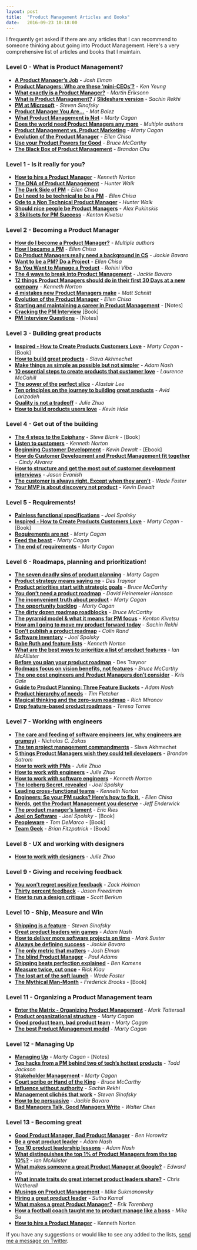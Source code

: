```yaml
---
layout: post
title:  "Product Management Articles and Books"
date:   2016-09-23 10:18:00
---
```


I frequently get asked if there are any articles that I can recommend to someone thinking about going into Product Management. Here's a very comprehensive list of articles and books that I maintain.

<!--more-->

### Level 0 - What is Product Management?

*   **[A Product Manager’s Job](https://medium.com/@joshelman/a-product-managers-job-63c09a43d0ec)** - _Josh Elman_
*   **[Product Managers: Who are these ‘mini-CEOs’?](http://thenextweb.com/insider/2013/10/12/product-managers-mini-ceos/)** - _Ken Yeung_
*   **[What exactly is a Product Manager?](http://www.mindtheproduct.com/2011/10/what-exactly-is-a-product-manager/)** - _Martin Eriksonn_
*   **[What is Product Management?](http://www.sachinrekhi.com/blog/2013/01/28/what-is-product-management)** **/** **[Slideshare version](http://www.sachinrekhi.com/blog/2013/08/25/presentation-what-is-product-management)** _- Sachin Rekhi_
*   **[PM at Microsoft](http://blogs.msdn.com/b/techtalk/archive/2005/12/16/504872.aspx)** - _Steven Sinofsky_
*   **[Product Manager You Are…](https://medium.com/@matbalez/product-manager-you-are-664d83ee702e)** - _Mat Balez_
*   **[What Product Management is Not](http://www.svpg.com/what-product-management-is-not/)** - _Marty Cagan_
*   **[Does the world need Product Managers any more](http://branch.com/b/does-the-world-need-product-managers-any-more)** - _Multiple authors_
*   **[Product Management vs. Product Marketing](http://www.svproduct.com/product-management-vs-product-marketing/)** - _Marty Cagan_
*   **[Evolution of the Product Manager](http://queue.acm.org/detail.cfm?id=2683579)** - _Ellen Chisa_
*   **[Use your Product Powers for Good](http://www.productpowers.com/blog/use-your-product-powers-for-good.html)** - _Bruce McCarthy_
*   **[The Black Box of Product Management](https://medium.com/swlh/the-black-box-of-product-management-3feb65db6ddb)** - _Brandon Chu_


### Level 1 - Is it really for you?

*   **[How to hire a Product Manager](https://www.kennethnorton.com/essays/productmanager.html)** - _Kenneth Norton_
*   **[The DNA of Product Management](https://www.linkedin.com/pulse/article/20121102003945-7298-the-dna-of-product-management)** - _Hunter Walk_
*   **[The Dark Side of PM](http://blog.ellenchisa.com/2014/02/20/the-dark-side-of-pm/)** - _Ellen Chisa_
*   **[Do I need to be technical to be a PM](http://blog.ellenchisa.com/2014/10/04/need-technical-pm/)** - _Ellen Chisa_
*   **[Ode to a Non Technical Product Manager](https://medium.com/@hunterwalk/ode-to-a-non-technical-product-manager-7776efb98acd)** - _Hunter Walk_
*   **[Should nice people be Product Managers](https://www.rallydev.com/community/agile/should-nice-people-be-product-managers)** - _Alex Pukinskis_
*   **[3 Skillsets for PM Success](http://blog.kentonkivestu.com/3-skillsets-for-PM-success)** - _Kenton Kivetsu_

### Level 2 - Becoming a Product Manager

*   **[How do I become a Product Manager?](https://www.quora.com/How-do-I-become-a-product-manager-2)** - _Multiple authors_
*   **[How I became a PM](http://blog.ellenchisa.com/2014/01/10/how-i-became-a-pm/)** - _Ellen Chisa_
*   **[Do Product Managers really need a background in CS](https://pmblog.quora.com/Do-Product-Managers-really-need-a-background-in-CS)** - _Jackie Bavaro_
*   **[Want to be a PM? Do a Project](http://blog.ellenchisa.com/2014/01/28/want-to-be-a-pm-do-a-project/)** - _Ellen Chisa_
*   **[So You Want to Manage a Product](https://medium.com/@rohinivibha/so-you-want-to-manage-a-product-c664ba7e5138)** - _Rohini Viba_
*   **[The 4 ways to break into Product Management](https://pmblog.quora.com/The-4-ways-to-Break-into-Product-Management)** - _Jackie Bavaro_
*   **[12 things Product Managers should do in their first 30 Days at a new company](http://www.gv.com/lib/12-things-product-managers-should-do-in-their-first-30-days-at-a-new-company)** - _Kenneth Norton_
*   **[4 mistakes new Product Managers make](http://dev.hubspot.com/blog/4-mistakes-new-product-managers-make)** - _Matt Schnitt_
*   **[Evolution of the Product Manager](http://queue.acm.org/detail.cfm?id=2683579)** - _Ellen Chisa_
*   **[Starting and maintaining a career in Product Management](https://www.evernote.com/shard/s42/sh/d7871026-62d0-4f86-91c6-00859a3cbed8/d04db0be6722dfa3a2f186bb3542f7aa)** - [Notes]
*   **[Cracking the PM Interview](http://www.amazon.com/gp/product/0984782818/ref=as_li_ss_tl?ie=UTF8&camp=1789&creative=390957&creativeASIN=0984782818&linkCode=as2&tag=httpstwit071f-20)** [Book]
*   **[PM Interview Questions](https://www.evernote.com/shard/s42/sh/9224e105-307a-42be-9647-fe3f3beee2cc/1b7159da59af5c465cafcbe5fb8ff673)** - [Notes]

### Level 3 - Building great products

*   **[Inspired - How to Create Products Customers Love](http://www.amazon.com/gp/product/B001AQ95UY?btkr=1)** - _Marty Cagan_ - [Book]
*   **[How to build great products](http://www.defmacro.org/2013/09/26/products.html)** - _Slava Akhmechet_
*   **[Make things as simple as possible but not simpler](http://blog.adamnash.com/2013/09/25/make-things-as-simple-as-possible-but-not-simpler/)** - _Adam Nash_
*   **[10 essential steps to create products that customer love](http://welovelean.wordpress.com/2013/07/06/10-essential-steps-to-create-products-that-customers-love/)** - _Laurence McCahill_
*   **[The power of the perfect slice](http://www.mindtheproduct.com/2013/03/the-power-of-the-perfect-slice/)** - _Alastair Lee_
*   **[Ten principles on the journey to building great products](http://www.forbes.com/sites/avidlarizadeh/2014/05/23/ten-principles-on-the-journey-to-building-great-products/)** - _Avid Larizadeh_
*   **[Quality is not a tradeoff](https://medium.com/the-year-of-the-looking-glass/quality-is-not-a-tradeoff-bcddf7c85553)** - _Julie Zhuo_
*   **[How to build products users love](http://startupclass.samaltman.com/courses/lec07/)** - _Kevin Hale_

### Level 4 - Get out of the building

*   **[The 4 steps to the Epiphany](http://www.amazon.com/Four-Steps-Epiphany-Steve-Blank/dp/0989200507)** - _Steve Blank_ - [Book]
*   **[Listen to customers](https://www.kennethnorton.com/essays/listentocustomers.html)** - _Kenneth Norton_
*   **[Beginning Customer Development](https://app.convertkit.com/kevindewalt/beginning-customer-development_ebook)** - _Kevin Dewalt_ - [Ebook]
*   **[How do Customer Development and Product Management fit together](http://www.cindyalvarez.com/lean/how-do-customer-development-and-product-management-fit-together-2014)** - _Cindy Alvarez_
*   **[How to structure and get the most out of customer development interviews](http://jasonevanish.com/2012/01/18/how-to-structure-and-get-the-most-out-of-customer-development-interviews/)** - _Jason Evanish_
*   **[The customer is always right. Except when they aren’t](http://wadefoster.net/post/57403834478/the-customer-is-always-right-except-when-they-arent)** - _Wade Foster_
*   **[Your MVP is about discovery not product](http://kevindewalt.com/2013/07/14/your-mvp-is-about-discovery-not-product/)** - _Kevin Dewalt_

### Level 5 - Requirements!

*   **[Painless functional specifications](http://www.joelonsoftware.com/articles/fog0000000036.html)** - _Joel Spolsky_
*   **[Inspired - How to Create Products Customers Love](http://www.amazon.com/gp/product/B001AQ95UY?btkr=1)** - _Marty Cagan_ - [Book]
*   **[Requirements are not](http://www.svpg.com/requirements-are-not/)** - _Marty Cagan_
*   **[Feed the beast](http://www.svpg.com/feed-the-beast/)** - _Marty Cagan_
*   **[The end of requirements](http://www.svpg.com/the-end-of-requirements/)** - _Marty Cagan_

### Level 6 - Roadmaps, planning and prioritization!

*   **[The seven deadly sins of product planning](http://svpg.com/the-seven-deadly-sins-of-product-planning/)** - _Marty Cagan_
*   **[Product strategy means saying no](http://blog.intercom.io/product-strategy-means-saying-no/)** - _Des Traynor_
*   **[Product priorities start with strategic goals](http://www.productpowers.com/blog/product-priorities-start-with-strategic-goals.html)** - _Bruce McCarthy_
*   **[You don’t need a product roadmap](https://signalvnoise.com/posts/694-you-dont-need-a-product-road-map)** - _David Heinemeier Hansson_
*   **[The inconvenient truth about product](http://www.svpg.com/the-inconvenient-truth-about-product/)** - _Marty Cagan_
*   **[The opportunity backlog](http://www.svproduct.com/the-opportunity-backlog/)** - _Marty Cagan_
*   **[The dirty dozen roadmap roadblocks](http://www.productpowers.com/blog/the-dirty-dozen-roadmap-roadblocks.html)** - _Bruce McCarthy_
*   **[The pyramid model & what it means for PM focus](http://blog.kentonkivestu.com/product-focus)** - _Kenton Kivetsu_
*   **[How am I going to move my product forward today](http://www.sachinrekhi.com/blog/2013/03/04/how-am-i-going-to-move-my-product-forward-today)** - _Sachin Rekhi_
*   **[Don’t publish a product roadmap](http://dataerous.com/post/51810660125/dont-publish-a-product-roadmap)** - _Colin Rand_
*   **[Software Inventory](http://www.joelonsoftware.com/items/2012/07/09.html)** - _Joel Spolsky_
*   **[Babe Ruth and feature lists](https://medium.com/bringing-the-donuts/babe-ruth-and-feature-lists-1818bb8c6ca8)** - _Kenneth Norton_
*   **[What are the best ways to prioritize a list of product features](https://www.quora.com/What-are-the-best-ways-to-prioritize-a-list-of-product-features)** - _Ian McAllister_
*   **[Before you plan your product roadmap](http://blog.intercom.io/before-you-plan-your-product-roadmap/)** - Des Traynor
*   **[Rodmaps focus on vision benefits, not features](http://www.productpowers.com/blog/roadmaps-focus-on-vision-benefits-not-features.html)** - _Bruce McCarthy_
*   **[The one cost engineers and Product Managers don’t consider](http://firstround.com/article/The-one-cost-engineers-and-product-managers-dont-consider)** - _Kris Gale_
*   **[Guide to Product Planning: Three Feature Buckets](http://blog.adamnash.com/2009/07/22/guide-to-product-planning-three-feature-buckets/)** - _Adam Nash_
*   **[Product hierarchy of needs](http://blog.relateiq.com/product-hierarchy-needs/)** - _Tim Fletcher_
*   **[Magical thinking and the zero-sum roadmap](http://www.mironov.com/magical_thinking/)** - _Rich Mironov_
*   **[Drop feature-based product roadmaps](http://www.producttalk.org/2014/04/drop-feature-based-product-roadmaps/)** - _Teresa Torres_

### Level 7 - Working with engineers

*   **[The care and feeding of software engineers (or, why engineers are grumpy)](http://www.nczonline.net/blog/2012/06/12/the-care-and-feeding-of-software-engineers-or-why-engineers-are-grumpy/)** - _Nicholas C. Zakas_
*   **[The ten project management commandments](http://www.defmacro.org/2013/06/03/engineering-commandments.html)** - Slava Akhmechet
*   **[5 things Product Managers wish they could tell developers](http://tech.pro/blog/1529/5-things-product-managers-wish-they-could-tell-developers)** - _Brandon Satrom_
*   **[How to work with PMs](https://medium.com/the-year-of-the-looking-glass/how-to-work-with-pms-3e852d5eccf5)** - _Julie Zhuo_
*   **[How to work with engineers](https://medium.com/the-year-of-the-looking-glass/how-to-work-with-engineers-a3163ff1eced)** - _Julie Zhuo_
*   **[How to work with software engineers](https://www.kennethnorton.com/essays/how-to-work-with-software-engineers.html)** - _Kenneth Norton_
*   **[The Iceberg Secret, revealed](http://www.joelonsoftware.com/articles/fog0000000356.html)** - _Joel Spolsky_
*   **[Leading cross-functional teams](https://www.kennethnorton.com/essays/leading-cross-functional-teams.html)** - _Kenneth Norton_
*   **[Engineers: So your PM sucks? Here’s how to fix it.](http://blog.ellenchisa.com/2014/07/20/engineers-pm-sucks-heres-fix/)** - _Ellen Chisa_
*   **[Nerds, get the Product Management you deserve](https://medium.com/@jeff7091/nerds-get-the-product-management-you-deserve-3bcf849394c2)** - _Jeff Enderwick_
*   **[The product manager’s lament](http://www.startuplessonslearned.com/2008/10/product-managers-lament.html)** - _Eric Ries_
*   **[Joel on Software](http://www.amazon.com/Joel-Software-Occasionally-Developers-Designers/dp/1590593898)** - _Joel Spolsky_ - [Book]
*   **[Peopleware](http://www.amazon.com/gp/product/0321934113/ref=pd_lpo_sbs_dp_ss_3?pf_rd_p=1944687462&pf_rd_s=lpo-top-stripe-1&pf_rd_t=201&pf_rd_i=0201835959&pf_rd_m=ATVPDKIKX0DER&pf_rd_r=1E20VC37Q8W2VN696453)** - _Tom DeMarco_ - [Book]
*   **[Team Geek](http://www.amazon.com/Team-Geek-Software-Developers-Working/dp/1449302440/ref=sr_1_1?s=books&ie=UTF8&qid=1414877530&sr=1-1&keywords=team+geek)** - _Brian Fitzpatrick_ - [Book]

### Level 8 - UX and working with designers

*   **[How to work with designers](https://medium.com/the-year-of-the-looking-glass/how-to-work-with-designers-6c975dede146)** - _Julie Zhuo_

### Level 9 - Giving and receiving feedback

*   **[You won’t regret positive feedback](http://zachholman.com/posts/positive-feedback/)** - _Zack Holman_
*   **[Thirty percent feedback](http://blog.42floors.com/thirty-percent-feedback/)** - _Jason Freedman_
*   **[How to run a design critique](http://scottberkun.com/essays/23-how-to-run-a-design-critique/)** - _Scott Berkun_

### Level 10 - Ship, Measure and Win

*   **[Shipping is a feature](http://a16z.com/2014/04/16/shipping-is-a-feature-some-guiding-principals-for-people-that-build-things/)** - _Steven Sinofsky_
*   **[Great product leaders win games](http://blog.adamnash.com/2012/02/29/great-product-leaders-win-games/)** - _Adam Nash_
*   **[How to deliver more software projects on time](http://www.inc.com/mark-suster/how-to-deliver-more-software-projects-on-time.html)** - _Mark Suster_
*   **[Always be defining success](https://pmblog.quora.com/Always-Be-Defining-Success)** - _Jackie Bavaro_
*   **[The only metric that matters](https://medium.com/@joshelman/the-only-metric-that-matters-ab24a585b5ea)** - _Josh Elman_
*   **[The blind Product Manager](http://blog.intercom.io/the-blind-product-manager/)** - _Paul Adams_
*   **[Shipping beats perfection explained](http://bjk5.com/post/60760280107/shipping-beats-perfection-explained)** - _Ben Kamens_
*   **[Measure twice, cut once](https://medium.com/@rklau/measure-twice-cut-once-e86c2f08b4c)** - _Rick Klau_
*   **[The lost art of the soft launch](http://wadefoster.net/post/70145296769/the-lost-art-of-the-soft-launch)** - _Wade Foster_
*   **[The Mythical Man-Month](http://www.amazon.com/The-Mythical-Man-Month-Engineering-Anniversary/dp/0201835959)** - _Frederick Brooks_ - [Book]

### Level 11 - Organizing a Product Management team

*   **[Enter the Matrix - Organizing Product Management](https://www.braintreepayments.com/braintrust/Enter-the-Matrix-Organizing-Product-Management)** - _Mark Tattersall_
*   **[Product organizational structure](http://www.svpg.com/product-organizational-structure/)** - _Marty Cagan_
*   **[Good product team, bad product team](http://www.svpg.com/good-product-team-bad-product-team/)** - _Marty Cagan_
*   **[The best Product Management model](http://www.svpg.com/the-best-product-management-model/)** - _Marty Cagan_

### Level 12 - Managing Up

*   **[Managing Up](https://www.evernote.com/shard/s42/sh/f122a179-c775-4f8c-9f13-c902a952ef17/92e9f8fd4a4171ef9a9976530d9e04e8)** - _Marty Cagan_ - [Notes]
*   **[Top hacks from a PM behind two of tech’s hottest products](http://firstround.com/article/Top-Hacks-from-a-PM-Behind-Two-of-Techs-Hottest-Products)** - _Todd Jackson_
*   **[Stakeholder Management](http://www.svproduct.com/stakeholder-management/)** - _Marty Cagan_
*   **[Court scribe or Hand of the King](http://www.productpowers.com/blog/court-scribe-or-hand-of-the-king.html)** - _Bruce McCarthy_
*   **[Influence without authority](http://www.sachinrekhi.com/blog/2013/02/19/the-most-underrated-product-management-skill-influence-without-authority)** - _Sachin Rekhi_
*   **[Management clichés that work](http://blog.learningbyshipping.com/2014/10/23/management-cliches-that-work/)** - _Steven Sinofsky_
*   **[How to be persuasive](https://pmblog.quora.com/How-to-be-persuasive)** - _Jackie Bavaro_
*   **[Bad Managers Talk, Good Managers Write](http://blog.idonethis.com/managers-write/)** - _Walter Chen_

### Level 13 - Becoming great

*   **[Good Product Manager, Bad Product Manager](http://benhorowitz.files.wordpress.com/2010/05/good-product-manager.pdf)** - _Ben Horowitz_
*   **[Be a great product leader](http://blog.adamnash.com/2011/12/16/be-a-great-product-leader/)** - _Adam Nash_
*   **[Top 10 product leadership lessons](http://blog.adamnash.com/2012/03/06/top-10-product-leadership-lessons/)** - _Adam Nash_
*   **[What distinguishes the top 1% of Product Managers from the top 10%?](https://www.quora.com/What-distinguishes-the-Top-1-of-Product-Managers-from-the-Top-10/answer/Ian-McAllister?srid=3wR&st=ns)** - _Ian McAllister_
*   **[What makes someone a great Product Manager at Google?](https://www.quora.com/What-makes-someone-a-great-product-manager-at-Google)** - _Edward Ho_
*   **[What innate traits do great internet product leaders share?](https://www.quora.com/What-innate-traits-do-great-Internet-product-leaders-share)** - _Chris Wetherell_
*   **[Musings on Product Management](http://blog.parsely.com/post/907/musings-on-product-management/)** - _Mike Sukmanowsky_
*   **[Hiring a great product leader](https://medium.com/@suthakamal/hiring-a-great-product-leader-12365570c974)** - _Sutha Kamal_
*   **[What makes a great Product Manager?](http://blog.producthunt.com/post/98290786994/what-makes-a-great-product-manager-10-product-experts)** - _Erik Torenberg_
*   **[How a football coach taught me to product manage like a boss](https://medium.com/@biggiesu/how-a-football-coach-taught-me-to-product-manage-like-a-boss-926ab5c39156)** - _Mike Su_
*   **[How to hire a Product Manager](https://www.kennethnorton.com/essays/productmanager.html)** - Kenneth Norton


If you have any suggestions or would like to see any added to the lists, [send me a message on Twitter](https://www.twitter.com/lokimeyburg).

